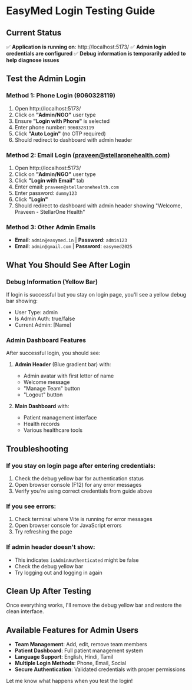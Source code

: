 # EasyMed Login Testing Guide

## Current Status
✅ **Application is running on**: http://localhost:5173/
✅ **Admin login credentials are configured**
✅ **Debug information is temporarily added to help diagnose issues**

## Test the Admin Login

### Method 1: Phone Login (9060328119)
1. Open http://localhost:5173/
2. Click on **"Admin/NGO"** user type
3. Ensure **"Login with Phone"** is selected
4. Enter phone number: `9060328119`
5. Click **"Auto Login"** (no OTP required)
6. Should redirect to dashboard with admin header

### Method 2: Email Login (praveen@stellaronehealth.com)
1. Open http://localhost:5173/
2. Click on **"Admin/NGO"** user type  
3. Click **"Login with Email"** tab
4. Enter email: `praveen@stellaronehealth.com`
5. Enter password: `dummy123`
6. Click **"Login"**
7. Should redirect to dashboard with admin header showing "Welcome, Praveen - StellarOne Health"

### Method 3: Other Admin Emails
- **Email**: `admin@easymed.in` | **Password**: `admin123`
- **Email**: `admin@gmail.com` | **Password**: `easymed2025`

## What You Should See After Login

### Debug Information (Yellow Bar)
If login is successful but you stay on login page, you'll see a yellow debug bar showing:
- User Type: admin
- Is Admin Auth: true/false
- Current Admin: [Name]

### Admin Dashboard Features
After successful login, you should see:

1. **Admin Header** (Blue gradient bar) with:
   - Admin avatar with first letter of name
   - Welcome message
   - "Manage Team" button
   - "Logout" button

2. **Main Dashboard** with:
   - Patient management interface
   - Health records
   - Various healthcare tools

## Troubleshooting

### If you stay on login page after entering credentials:
1. Check the debug yellow bar for authentication status
2. Open browser console (F12) for any error messages
3. Verify you're using correct credentials from guide above

### If you see errors:
1. Check terminal where Vite is running for error messages
2. Open browser console for JavaScript errors
3. Try refreshing the page

### If admin header doesn't show:
- This indicates `isAdminAuthenticated` might be false
- Check the debug yellow bar
- Try logging out and logging in again

## Clean Up After Testing
Once everything works, I'll remove the debug yellow bar and restore the clean interface.

## Available Features for Admin Users
- **Team Management**: Add, edit, remove team members
- **Patient Dashboard**: Full patient management system
- **Language Support**: English, Hindi, Tamil
- **Multiple Login Methods**: Phone, Email, Social
- **Secure Authentication**: Validated credentials with proper permissions

Let me know what happens when you test the login!
